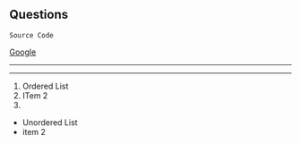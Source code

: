 **Questions**
-

<question source="labguidepage006EZKpb2Sr" />

```language
Source Code
```

<validation step="85a5e97b-d624-45f8-aff8-c7175d94b001" />
<validation step="7acdb6ad-0a58-4c36-92e0-39a5c77898d4" />

[Google](http://www.google.com "Google")

----

**<inject key="azureaduserpassword" value="test" cloudname="Microsoft Azure" enableCopy="true" enableClickToPaste="false" defaultValue="thisdefault"/>**

----

1. Ordered List
2. ITem 2
3. 
- Unordered List
- item 2